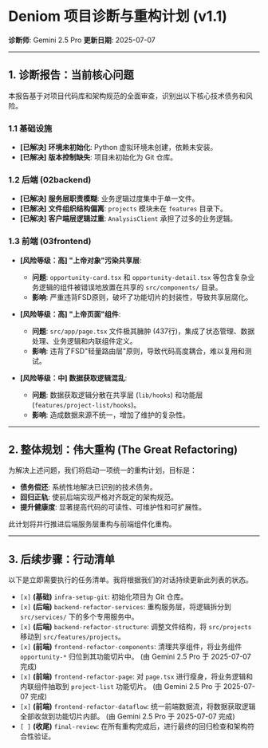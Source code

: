# Deniom 项目诊断与重构计划 (v1.1)

**诊断师**: Gemini 2.5 Pro
**更新日期**: 2025-07-07

---

## 1. 诊断报告：当前核心问题

本报告基于对项目代码库和架构规范的全面审查，识别出以下核心技术债务和风险。

### 1.1 基础设施

- **[已解决]** **环境未初始化**: Python 虚拟环境未创建，依赖未安装。
- **[已解决]** **版本控制缺失**: 项目未初始化为 Git 仓库。

### 1.2 后端 (02backend)

- **[已解决]** **服务层职责模糊**: 业务逻辑过度集中于单一文件。
- **[已解决]** **文件组织结构偏离**: `projects` 模块未在 `features` 目录下。
- **[已解决]** **客户端层逻辑过重**: `AnalysisClient` 承担了过多的业务逻辑。

### 1.3 前端 (03frontend)

- **[风险等级：高] "上帝对象"污染共享层**:
  - **问题**: `opportunity-card.tsx` 和 `opportunity-detail.tsx` 等包含复杂业务逻辑的组件被错误地放置在共享的 `src/components/` 目录。
  - **影响**: 严重违背FSD原则，破坏了功能切片的封装性，导致共享层腐化。

- **[风险等级：高] "上帝页面"组件**:
  - **问题**: `src/app/page.tsx` 文件极其臃肿 (437行)，集成了状态管理、数据处理、业务逻辑和内联组件定义。
  - **影响**: 违背了FSD"轻量路由层"原则，导致代码高度耦合，难以复用和测试。

- **[风险等级：中] 数据获取逻辑混乱**:
  - **问题**: 数据获取逻辑分散在共享层 (`lib/hooks`) 和功能层 (`features/project-list/hooks`)。
  - **影响**: 造成数据来源不统一，增加了维护的复杂性。

---

## 2. 整体规划：伟大重构 (The Great Refactoring)

为解决上述问题，我们将启动一项统一的重构计划，目标是：

- **债务偿还**: 系统性地解决已识别的技术债务。
- **回归正轨**: 使前后端实现严格对齐既定的架构规范。
- **提升健康度**: 显著提高代码的可读性、可维护性和可扩展性。

此计划将并行推进后端服务层重构与前端组件化重构。

---

## 3. 后续步骤：行动清单

以下是立即需要执行的任务清单。我将根据我们的对话持续更新此列表的状态。

-   `[x]` **(基础)** `infra-setup-git`: 初始化项目为 Git 仓库。
-   `[x]` **(后端)** `backend-refactor-services`: 重构服务层，将逻辑拆分到 `src/services/` 下的多个专用服务中。
-   `[x]` **(后端)** `backend-refactor-structure`: 调整文件结构，将 `src/projects` 移动到 `src/features/projects`。
-   `[x]` **(前端)** `frontend-refactor-components`: 清理共享组件，将业务组件 `opportunity-*` 归位到其功能切片中。 (由 Gemini 2.5 Pro 于 2025-07-07 完成)
-   `[x]` **(前端)** `frontend-refactor-page`: 对 `page.tsx` 进行瘦身，将业务逻辑和内联组件抽取到 `project-list` 功能切片。 (由 Gemini 2.5 Pro 于 2025-07-07 完成)
-   `[x]` **(前端)** `frontend-refactor-dataflow`: 统一前端数据流，将数据获取逻辑全部收敛到功能切片内部。 (由 Gemini 2.5 Pro 于 2025-07-07 完成)
-   `[ ]` **(收尾)** `final-review`: 在所有重构完成后，进行最终的回归检查和架构符合性验证。 